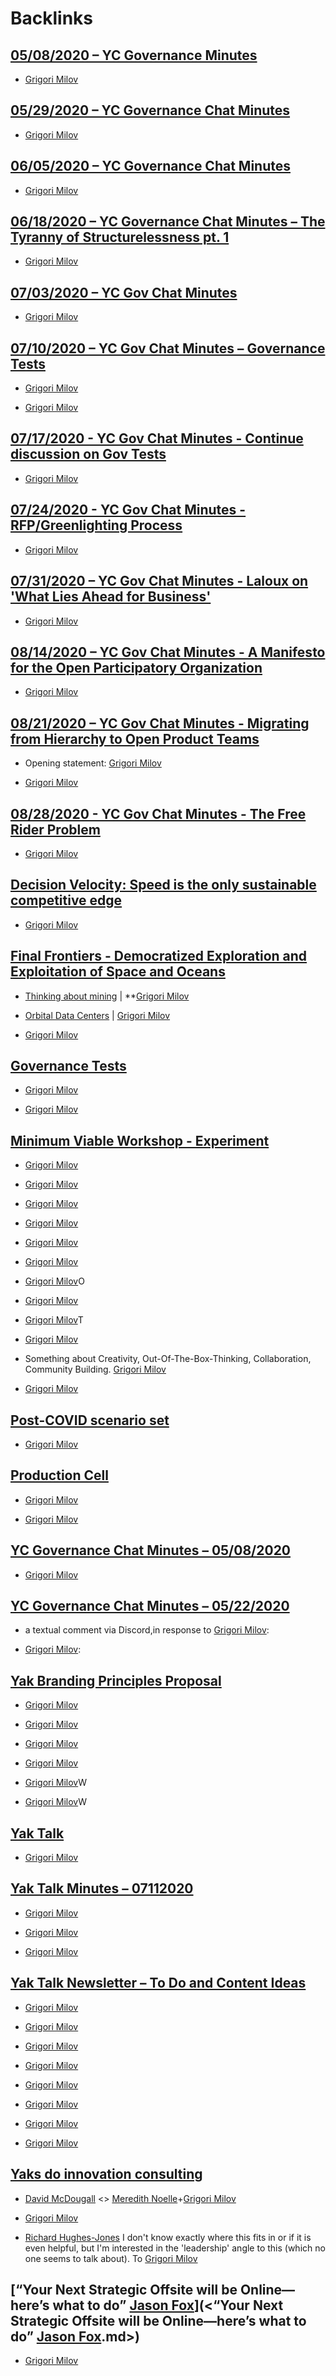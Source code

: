 
# Backlinks
## [05/08/2020 – YC Governance Minutes](<05/08/2020 – YC Governance Minutes.md>)
- [Grigori Milov](<Grigori Milov.md>)

## [05/29/2020 – YC Governance Chat Minutes](<05/29/2020 – YC Governance Chat Minutes.md>)
- [Grigori Milov](<Grigori Milov.md>)

## [06/05/2020 – YC Governance Chat Minutes](<06/05/2020 – YC Governance Chat Minutes.md>)
- [Grigori Milov](<Grigori Milov.md>)

## [06/18/2020 – YC Governance Chat Minutes – The Tyranny of Structurelessness pt. 1](<06/18/2020 – YC Governance Chat Minutes – The Tyranny of Structurelessness pt. 1.md>)
- [Grigori Milov](<Grigori Milov.md>)

## [07/03/2020 – YC Gov Chat Minutes](<07/03/2020 – YC Gov Chat Minutes.md>)
- [Grigori Milov](<Grigori Milov.md>)

## [07/10/2020 – YC Gov Chat Minutes – Governance Tests](<07/10/2020 – YC Gov Chat Minutes – Governance Tests.md>)
- [Grigori Milov](<Grigori Milov.md>)

- [Grigori Milov](<Grigori Milov.md>)

## [07/17/2020 - YC Gov Chat Minutes - Continue discussion on Gov Tests ](<07/17/2020 - YC Gov Chat Minutes - Continue discussion on Gov Tests .md>)
- [Grigori Milov](<Grigori Milov.md>)

## [07/24/2020 - YC Gov Chat Minutes - RFP/Greenlighting Process](<07/24/2020 - YC Gov Chat Minutes - RFP/Greenlighting Process.md>)
- [Grigori Milov](<Grigori Milov.md>)

## [07/31/2020 – YC Gov Chat Minutes - Laloux on 'What Lies Ahead for Business'](<07/31/2020 – YC Gov Chat Minutes - Laloux on 'What Lies Ahead for Business'.md>)
- [Grigori Milov](<Grigori Milov.md>)

## [08/14/2020 – YC Gov Chat Minutes - A Manifesto for the Open Participatory Organization](<08/14/2020 – YC Gov Chat Minutes - A Manifesto for the Open Participatory Organization.md>)
- [Grigori Milov](<Grigori Milov.md>)

## [08/21/2020 – YC Gov Chat Minutes - Migrating from Hierarchy to Open Product Teams](<08/21/2020 – YC Gov Chat Minutes - Migrating from Hierarchy to Open Product Teams.md>)
- Opening statement: [Grigori Milov](<Grigori Milov.md>)

- [Grigori Milov](<Grigori Milov.md>)

## [08/28/2020 - YC Gov Chat Minutes - The Free Rider Problem](<08/28/2020 - YC Gov Chat Minutes - The Free Rider Problem.md>)
- [Grigori Milov](<Grigori Milov.md>)

## [Decision Velocity: Speed is the only sustainable competitive edge](<Decision Velocity: Speed is the only sustainable competitive edge.md>)
- [Grigori Milov](<Grigori Milov.md>)

## [Final Frontiers - Democratized Exploration and Exploitation of Space and Oceans](<Final Frontiers - Democratized Exploration and Exploitation of Space and Oceans.md>)
- [Thinking about mining](https://docs.google.com/presentation/d/1zNjdVUgTuU7Xne1xcGz6e-j3sAoKAnqjGM8HKmLEosg/edit?pli=1[slide](<slide.md>)=id.g8cac20a276_15_6) | **[Grigori Milov](<Grigori Milov.md>)

- [Orbital Data Centers](https://docs.google.com/presentation/d/1zNjdVUgTuU7Xne1xcGz6e-j3sAoKAnqjGM8HKmLEosg/edit?pli=1[slide](<slide.md>)=id.g86ae70180b_36_105) | [Grigori Milov](<Grigori Milov.md>)

- [Grigori Milov](<Grigori Milov.md>)

## [Governance Tests](<Governance Tests.md>)
- [Grigori Milov](<Grigori Milov.md>)

- [Grigori Milov](<Grigori Milov.md>)

## [Minimum Viable Workshop  - Experiment](<Minimum Viable Workshop  - Experiment.md>)
- [Grigori Milov](<Grigori Milov.md>)

- [Grigori Milov](<Grigori Milov.md>)

- [Grigori Milov](<Grigori Milov.md>)

- [Grigori Milov](<Grigori Milov.md>)

- [Grigori Milov](<Grigori Milov.md>)

- [Grigori Milov](<Grigori Milov.md>)

- [Grigori Milov](<Grigori Milov.md>)O

- [Grigori Milov](<Grigori Milov.md>)

- [Grigori Milov](<Grigori Milov.md>)T

- [Grigori Milov](<Grigori Milov.md>)

- Something about Creativity, Out-Of-The-Box-Thinking, Collaboration, Community Building. [Grigori Milov](<Grigori Milov.md>)

- [Grigori Milov](<Grigori Milov.md>)

## [Post-COVID scenario set](<Post-COVID scenario set.md>)
- [Grigori Milov](<Grigori Milov.md>)

## [Production Cell](<Production Cell.md>)
- [Grigori Milov](<Grigori Milov.md>)

- [Grigori Milov](<Grigori Milov.md>)

## [YC Governance Chat Minutes – 05/08/2020](<YC Governance Chat Minutes – 05/08/2020.md>)
- [Grigori Milov](<Grigori Milov.md>)

## [YC Governance Chat Minutes – 05/22/2020](<YC Governance Chat Minutes – 05/22/2020.md>)
- a textual comment via Discord,in response to [Grigori Milov](<Grigori Milov.md>):

- [Grigori Milov](<Grigori Milov.md>):

## [Yak Branding Principles Proposal](<Yak Branding Principles Proposal.md>)
- [Grigori Milov](<Grigori Milov.md>)

- [Grigori Milov](<Grigori Milov.md>)

- [Grigori Milov](<Grigori Milov.md>)

- [Grigori Milov](<Grigori Milov.md>)

- [Grigori Milov](<Grigori Milov.md>)W

- [Grigori Milov](<Grigori Milov.md>)W

## [Yak Talk](<Yak Talk.md>)
- [Grigori Milov](<Grigori Milov.md>)

## [Yak Talk Minutes – 07112020](<Yak Talk Minutes – 07112020.md>)
- [Grigori Milov](<Grigori Milov.md>)

- [Grigori Milov](<Grigori Milov.md>)

- [Grigori Milov](<Grigori Milov.md>)

## [Yak Talk Newsletter – To Do and Content Ideas](<Yak Talk Newsletter – To Do and Content Ideas.md>)
- [Grigori Milov](<Grigori Milov.md>)

- [Grigori Milov](<Grigori Milov.md>)

- [Grigori Milov](<Grigori Milov.md>)

- [Grigori Milov](<Grigori Milov.md>)

- [Grigori Milov](<Grigori Milov.md>)

- [Grigori Milov](<Grigori Milov.md>)

- [Grigori Milov](<Grigori Milov.md>)

- [Grigori Milov](<Grigori Milov.md>)

## [Yaks do innovation consulting](<Yaks do innovation consulting.md>)
- [David McDougall](<David McDougall.md>) <> [Meredith Noelle](<Meredith Noelle.md>)+[Grigori Milov](<Grigori Milov.md>)

- [Grigori Milov](<Grigori Milov.md>)

- [Richard Hughes-Jones](<Richard Hughes-Jones.md>) I don't know exactly where this fits in or if it is even helpful, but I'm interested in the 'leadership' angle to this (which no one seems to talk about). To [Grigori Milov](<Grigori Milov.md>)

## [“Your Next Strategic Offsite will be Online—here’s what to do” [Jason Fox](<Jason Fox.md>)](<“Your Next Strategic Offsite will be Online—here’s what to do” [Jason Fox](<Jason Fox.md>).md>)
- [Grigori Milov](<Grigori Milov.md>)

